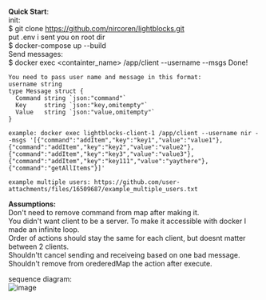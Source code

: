 <b>Quick Start</b>: <br />
  init: <br />
    $ git clone https://github.com/nircoren/lightblocks.git <br />
    put .env i sent you on root dir <br />
    $ docker-compose up --build <br />
  Send messages: <br />
    $ docker exec <containter_name> /app/client --username <username> --msgs <msgs>
    Done!
    
    You need to pass user name and message in this format:
    username string
    type Message struct {
      Command string `json:"command"`
      Key     string `json:"key,omitempty"`
      Value   string `json:"value,omitempty"`
    }

    example: docker exec lightblocks-client-1 /app/client --username nir --msgs '[{"command":"addItem","key":"key1","value":"value1"},{"command":"addItem","key":"key2","value":"value2"},{"command":"addItem","key":"key3","value":"value3"},{"command":"addItem","key":"key111","value":"yaythere"},{"command":"getAllItems"}]'
    
    example multiple users: https://github.com/user-attachments/files/16509687/example_multiple_users.txt

<b> Assumptions: </b> <br />
	Don't need to remove command from map after making it. <br />
	You didn't want client to be a server. To make it accessible with docker I made an infinite loop. <br />
	Order of actions should stay the same for each client, but doesnt matter between 2 clients. <br />
	Shouldn'tt cancel sending and receiveing based on one bad message. <br />
	Shouldn't remove from orederedMap the action after execute. <br />


sequence diagram: <br />
![image](https://github.com/user-attachments/assets/6576bc41-03c6-4500-ba8e-e94ea800a2f6)

